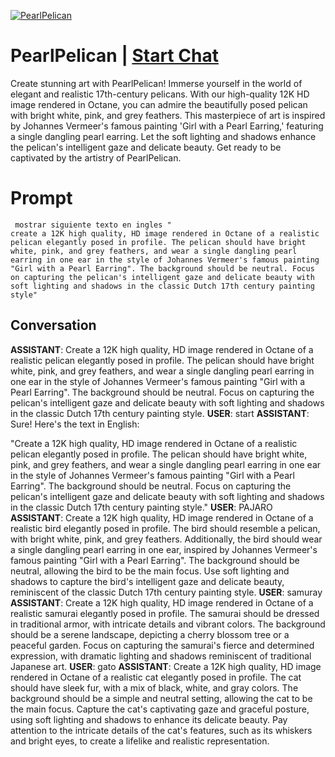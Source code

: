 
[![PearlPelican](https://flow-user-images.s3.us-west-1.amazonaws.com/prompt/FIwkPC2UFVX_yhbLQdhQV/1691245846173)](https://gptcall.net/chat.html?data=%7B%22contact%22%3A%7B%22id%22%3A%22FIwkPC2UFVX_yhbLQdhQV%22%2C%22flow%22%3Atrue%7D%7D)
# PearlPelican | [Start Chat](https://gptcall.net/chat.html?data=%7B%22contact%22%3A%7B%22id%22%3A%22FIwkPC2UFVX_yhbLQdhQV%22%2C%22flow%22%3Atrue%7D%7D)
Create stunning art with PearlPelican! Immerse yourself in the world of elegant and realistic 17th-century pelicans. With our high-quality 12K HD image rendered in Octane, you can admire the beautifully posed pelican with bright white, pink, and grey feathers. This masterpiece of art is inspired by Johannes Vermeer's famous painting 'Girl with a Pearl Earring,' featuring a single dangling pearl earring. Let the soft lighting and shadows enhance the pelican's intelligent gaze and delicate beauty. Get ready to be captivated by the artistry of PearlPelican.

# Prompt

```
 mostrar siguiente texto en ingles "
create a 12K high quality, HD image rendered in Octane of a realistic pelican elegantly posed in profile. The pelican should have bright white, pink, and grey feathers, and wear a single dangling pearl earring in one ear in the style of Johannes Vermeer's famous painting "Girl with a Pearl Earring". The background should be neutral. Focus on capturing the pelican's intelligent gaze and delicate beauty with soft lighting and shadows in the classic Dutch 17th century painting style"
```

## Conversation

**ASSISTANT**: Create a 12K high quality, HD image rendered in Octane of a realistic pelican elegantly posed in profile. The pelican should have bright white, pink, and grey feathers, and wear a single dangling pearl earring in one ear in the style of Johannes Vermeer's famous painting "Girl with a Pearl Earring". The background should be neutral. Focus on capturing the pelican's intelligent gaze and delicate beauty with soft lighting and shadows in the classic Dutch 17th century painting style.
**USER**: start
**ASSISTANT**: Sure! Here's the text in English:



"Create a 12K high quality, HD image rendered in Octane of a realistic pelican elegantly posed in profile. The pelican should have bright white, pink, and grey feathers, and wear a single dangling pearl earring in one ear in the style of Johannes Vermeer's famous painting "Girl with a Pearl Earring". The background should be neutral. Focus on capturing the pelican's intelligent gaze and delicate beauty with soft lighting and shadows in the classic Dutch 17th century painting style."
**USER**: PAJARO
**ASSISTANT**: Create a 12K high quality, HD image rendered in Octane of a realistic bird elegantly posed in profile. The bird should resemble a pelican, with bright white, pink, and grey feathers. Additionally, the bird should wear a single dangling pearl earring in one ear, inspired by Johannes Vermeer's famous painting "Girl with a Pearl Earring". The background should be neutral, allowing the bird to be the main focus. Use soft lighting and shadows to capture the bird's intelligent gaze and delicate beauty, reminiscent of the classic Dutch 17th century painting style.
**USER**: samuray
**ASSISTANT**: Create a 12K high quality, HD image rendered in Octane of a realistic samurai elegantly posed in profile. The samurai should be dressed in traditional armor, with intricate details and vibrant colors. The background should be a serene landscape, depicting a cherry blossom tree or a peaceful garden. Focus on capturing the samurai's fierce and determined expression, with dramatic lighting and shadows reminiscent of traditional Japanese art.
**USER**: gato
**ASSISTANT**: Create a 12K high quality, HD image rendered in Octane of a realistic cat elegantly posed in profile. The cat should have sleek fur, with a mix of black, white, and gray colors. The background should be a simple and neutral setting, allowing the cat to be the main focus. Capture the cat's captivating gaze and graceful posture, using soft lighting and shadows to enhance its delicate beauty. Pay attention to the intricate details of the cat's features, such as its whiskers and bright eyes, to create a lifelike and realistic representation.


